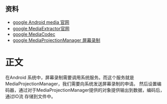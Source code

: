 ## 资料
* [google Android media 官网](https://developer.android.com/reference/android/media/package-summary)
* [google MediaExtractor官网](https://developer.android.com/reference/android/media/MediaExtractor)
* [google MediaCodec ](https://developer.android.com/reference/android/media/MediaCodec)
* [google MediaProjectionManager 屏幕录制](https://developer.android.com/reference/android/media/projection/MediaProjectionManager)

# 正文 
在Android 系统中，屏幕录制需要调用系统服务。而这个服务就是MediaProjectionManager，我们需要向系统发送屏幕录制的申请。
然后设置编码器，通过对于MediaProjectionManager提供的对象提供输出到数据，编码后，通过IO流 存储到文件中。